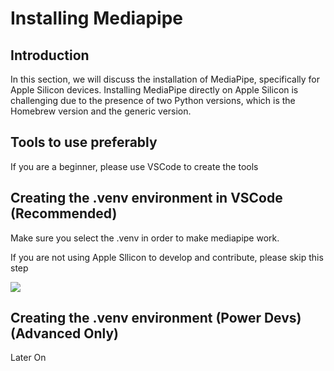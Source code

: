 # Installing Mediapipe

## Introduction

In this section, we will discuss the installation of MediaPipe, specifically for Apple Silicon devices. 
Installing MediaPipe directly on Apple Silicon is challenging due to the presence of two Python versions,
which is the Homebrew version and the generic version.


## Tools to use preferably

If you are a beginner, please use VSCode to create the tools 



## Creating the .venv environment in VSCode (Recommended)

Make sure you select the .venv in order to make mediapipe work. 

If you are not using Apple Sllicon to develop and contribute, please skip this step

<img src="Screenshot 2025-01-12 at 1.56.37 PM.png">



## Creating the .venv environment (Power Devs) (Advanced Only)

Later On
